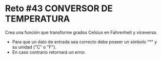 # Reto #43 CONVERSOR DE TEMPERATURA

Crea una función que transforme grados Celsius en Fahrenheit y viceversa.

* Para que un dato de entrada sea correcto debe poseer un símbolo "°" y su unidad ("C" o "F").
* En caso contrario retornará un error.
